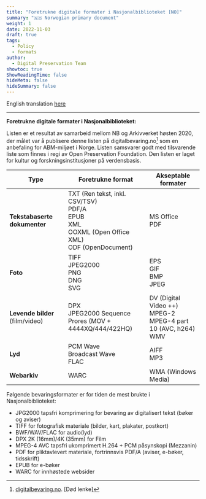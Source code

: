 ```yaml
---
title: "Foretrukne digitale formater i Nasjonalbiblioteket [NO]"
summary: "🇳🇴 Norwegian primary document"
weight: 1
date: 2022-11-03
draft: true
tags:
  - Policy
  - formats
author:
  - Digital Preservation Team
showtoc: true
ShowReadingTime: false
hideMeta: false
hideSummary: false
---
```


English translation [here](/documents/2022-11-03-formats-in-use/2022-11-03-formats-in-use-en/)

---

**Foretrukne digitale formater i Nasjonalbiblioteket:**

Listen er et resultat av samarbeid mellom NB og Arkivverket høsten 2020,
der målet var å publisere denne listen på digitalbevaring.no[^1] som en
anbefaling for ABM-miljøet i Norge. Listen samsvarer godt med
tilsvarende liste som finnes i regi av Open Preservation Foundation. Den
listen er laget for kultur og forskningsinstitusjoner på verdensbasis.

[^1]: [digitalbevaring.no](https://digitalbevaring.no). [Død lenke]


| Type | Foretrukne format | Akseptable formater |
| ---- | ---- | ---- |
| **Tekstabaserte dokumenter** | TXT (Ren tekst, inkl. CSV/TSV)<br>PDF/A <br>EPUB<br>XML<br>OOXML (Open Office XML)<br>ODF (OpenDocument) | MS Office<br>PDF |
| **Foto** | TIFF<br>JPEG2000<br>PNG<br>DNG<br>SVG | EPS<br>GIF<br>BMP<br>JPEG |
| **Levende bilder** (film/video) | DPX<br>JPEG2000 Sequence<br>Prores (MOV + 4444XQ/444/422HQ) | DV (Digital Video ++)<br> MPEG-2<br>MPEG-4 part 10 (AVC, h264)<br>WMV |
| **Lyd** | PCM Wave<br>Broadcast Wave<br>FLAC | AIFF<br>MP3<br> |
| **Webarkiv** | WARC | WMA (Windows Media) |


Følgende bevaringsformater er for tiden de mest brukte i
Nasjonalbiblioteket:

-   JPG2000 tapsfri komprimering for bevaring av digitalisert tekst
    (bøker og aviser)
-   TIFF for fotografisk materiale (bilder, kart, plakater, postkort)
-   BWF/WAV/FLAC for audio(lyd)
-   DPX 2K (16mm)/4K (35mm) for Film
-   MPEG-4 AVC tapsfri ukomprimert H.264 + PCM påsynskopi (Mezzanin)
-   PDF for pliktavlevert materiale, fortrinnsvis PDF/A (aviser,
    e-bøker, tidsskrift)
-   EPUB for e-bøker
-   WARC for innhøstede websider
